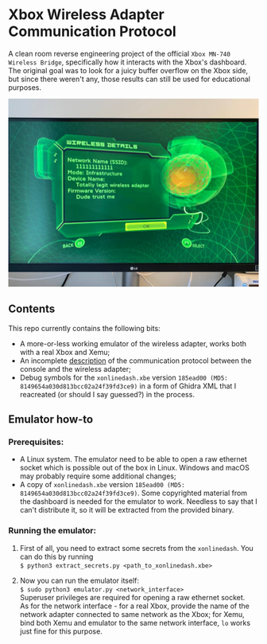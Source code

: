 # Xbox Wireless Adapter Communication Protocol

A clean room reverse engineering project of the official `Xbox MN-740 Wireless Bridge`, specifically how it interacts with the Xbox's dashboard. The original goal was to look for a juicy buffer overflow on the Xbox side, but since there weren't any, those results can still be used for educational purposes.

![](cover_image.jpg)

## Contents

This repo currently contains the following bits:
 - A more-or-less working emulator of the wireless adapter, works both with a real Xbox and Xemu;
 - An incomplete [description](communication_protocol.md) of the communication protocol between the console and the wireless adapter;
 - Debug symbols for the `xonlinedash.xbe` version `185ead00 (MD5: 8149654a030d813bcc02a24f39fd3ce9)` in a form of Ghidra XML that I reacreated (or should I say guessed?) in the process.

## Emulator how-to

### Prerequisites:
- A Linux system. The emulator need to be able to open a raw ethernet socket which is possible out of the box in Linux. Windows and macOS may probably require some additional changes;
- A copy of `xonlinedash.xbe` version `185ead00 (MD5: 8149654a030d813bcc02a24f39fd3ce9)`. Some copyrighted material from the dashboard is needed for the emulator to work. Needless to say that I can't distribute it, so it will be extracted from the provided binary.

### Running the emulator:
1. First of all, you need to extract some secrets from the `xonlinedash`. You can do this by running  
`$ python3 extract_secrets.py <path_to_xonlinedash.xbe>`

2. Now you can run the emulator itself:  
`$ sudo python3 emulator.py <network_interface>`  
Superuser privileges are required for opening a raw ethernet socket.  
As for the network interface - for a real Xbox, provide the name of the network adapter connected to same network as the Xbox; for Xemu, bind both Xemu and emulator to the same network interface, `lo` works just fine for this purpose.